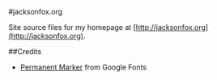 #jacksonfox.org

Site source files for my homepage at [http://jacksonfox.org](http://jacksonfox.org).

##Credits

* [Permanent Marker](http://www.google.com/webfonts/specimen/Permanent+Marker) from Google Fonts
